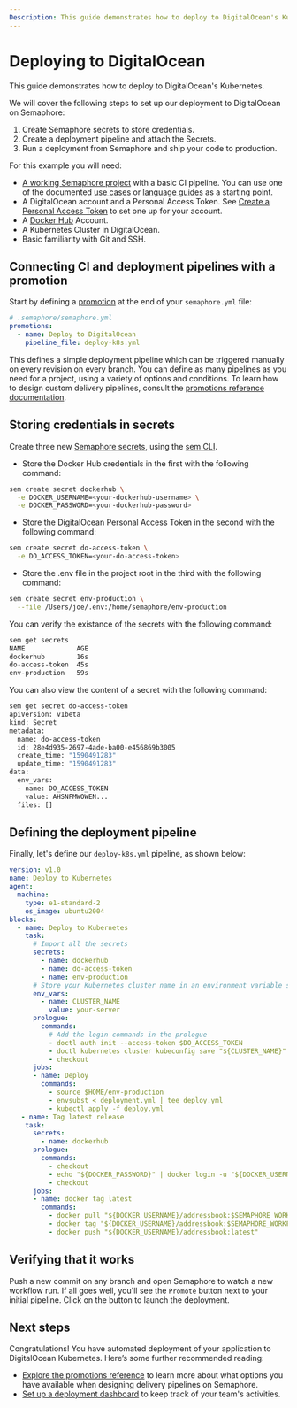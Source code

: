 ```yaml
---
Description: This guide demonstrates how to deploy to DigitalOcean's Kubernetes and covers the necessary steps to set up deployment to DigitalOcean on Semaphore 2.0.
---
```


# Deploying to DigitalOcean

This guide demonstrates how to deploy to DigitalOcean's Kubernetes.

We will cover the following steps to set up our deployment to DigitalOcean on Semaphore:

1. Create Semaphore secrets to store credentials. 
2. Create a deployment pipeline and attach the Secrets.
3. Run a deployment from Semaphore and ship your code to production.

For this example you will need:

- [A working Semaphore project][create-project] with a basic CI pipeline. 
You can use one of the documented [use cases][use-cases] or [language guides][language-guides] as a starting point.
- A DigitalOcean account and a Personal Access Token. See [Create a Personal Access Token][create-personal-token] to set one up for your account.
- A [Docker Hub][docker-hub] Account.
- A Kubernetes Cluster in DigitalOcean.
- Basic familiarity with Git and SSH.

## Connecting CI and deployment pipelines with a promotion

Start by defining a [promotion][promotions-intro] at the end of your `semaphore.yml` file:

```yaml
# .semaphore/semaphore.yml
promotions:
  - name: Deploy to DigitalOcean
    pipeline_file: deploy-k8s.yml
```

This defines a simple deployment pipeline which can be triggered manually on every revision on every branch. You can define as many pipelines as you need for a project, using a variety of options and conditions. To learn how to design custom delivery pipelines, consult the [promotions reference documentation][promotions-ref].

## Storing credentials in secrets

Create three new [Semaphore secrets][secrets-guide], using the [sem CLI][sem-create-ref].

- Store the Docker Hub credentials in the first with the following command:

```bash
sem create secret dockerhub \
  -e DOCKER_USERNAME=<your-dockerhub-username> \
  -e DOCKER_PASSWORD=<your-dockerhub-password>
```  

- Store the DigitalOcean Personal Access Token in the second with the following command:


```bash
sem create secret do-access-token \
  -e DO_ACCESS_TOKEN=<your-do-access-token>
```

- Store the .env file in the project root in the third with the following command:

```bash
sem create secret env-production \
  --file /Users/joe/.env:/home/semaphore/env-production
```

You can verify the existance of the secrets with the following command:

```bash
sem get secrets
NAME             AGE
dockerhub        16s
do-access-token  45s
env-production   59s
```

You can also view the content of a secret with the following command:

```bash
sem get secret do-access-token
apiVersion: v1beta
kind: Secret
metadata:
  name: do-access-token
  id: 28e4d935-2697-4ade-ba00-e456869b3005
  create_time: "1590491283"
  update_time: "1590491283"
data:
  env_vars:
  - name: DO_ACCESS_TOKEN
    value: AHSNFMWOWEN...
  files: []
```

## Defining the deployment pipeline  
          
Finally, let's define our `deploy-k8s.yml` pipeline, as shown below:          
          
```yaml
version: v1.0
name: Deploy to Kubernetes
agent:
  machine:
    type: e1-standard-2
    os_image: ubuntu2004
blocks:
  - name: Deploy to Kubernetes
    task:
      # Import all the secrets
      secrets:
        - name: dockerhub
        - name: do-access-token
        - name: env-production
      # Store your Kubernetes cluster name in an environment variable so you can reference it later
      env_vars:
        - name: CLUSTER_NAME
          value: your-server 
      prologue:
        commands:
          # Add the login commands in the prologue
          - doctl auth init --access-token $DO_ACCESS_TOKEN
          - doctl kubernetes cluster kubeconfig save "${CLUSTER_NAME}"
          - checkout 
      jobs:
      - name: Deploy
        commands:
          - source $HOME/env-production
          - envsubst < deployment.yml | tee deploy.yml
          - kubectl apply -f deploy.yml 
   - name: Tag latest release
    task:
      secrets:
        - name: dockerhub
      prologue:
        commands:
          - checkout
          - echo "${DOCKER_PASSWORD}" | docker login -u "${DOCKER_USERNAME}" --password-stdin
          - checkout
      jobs:
      - name: docker tag latest
        commands:
          - docker pull "${DOCKER_USERNAME}/addressbook:$SEMAPHORE_WORKFLOW_ID" 
          - docker tag "${DOCKER_USERNAME}/addressbook:$SEMAPHORE_WORKFLOW_ID" "${DOCKER_USERNAME}/addressbook:latest"
          - docker push "${DOCKER_USERNAME}/addressbook:latest"
```

## Verifying that it works

Push a new commit on any branch and open Semaphore to watch a new workflow run. 
If all goes well, you'll see the `Promote` button next to your initial pipeline. 
Click on the button to launch the deployment.

## Next steps

Congratulations! You have automated deployment of your application to DigitalOcean Kubernetes.
Here’s some further recommended reading:

- [Explore the promotions reference][promotions-ref] to learn more about what
options you have available when designing delivery pipelines on Semaphore.
- [Set up a deployment dashboard][deployment-dashboards] to keep track of
your team's activities.

[docker-hub]: https://docs.docker.com/docker-hub/
[create-personal-token]: https://docs.digitalocean.com/reference/api/create-personal-access-token/
[create-project]: ../guided-tour/getting-started.md
[use-cases]: https://docs.semaphoreci.com/examples/tutorials-and-example-projects/
[language-guides]: https://docs.semaphoreci.com/programming-languages/android/
[promotions-ref]: https://docs.semaphoreci.com/reference/pipeline-yaml-reference/#promotions
[promotions-intro]: ../essentials/deploying-with-promotions.md
[secrets-guide]: ../essentials/using-secrets.md
[sem-create-ref]: https://docs.semaphoreci.com/reference/sem-command-line-tool/#sem-create
[deployment-dashboards]: https://docs.semaphoreci.com/essentials/deployment-dashboards/
